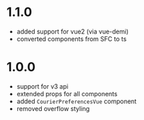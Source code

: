 # 1.1.0
- added support for vue2 (via vue-demi)
- converted components from SFC to ts

# 1.0.0
- support for v3 api
- extended props for all components
- added `CourierPreferencesVue` component
- removed overflow styling